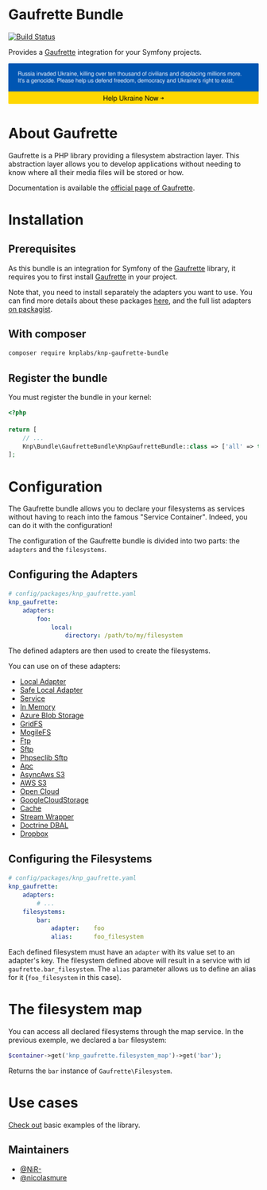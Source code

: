 Gaufrette Bundle
================

[![Build Status](https://github.com/KnpLabs/KnpGaufretteBundle/actions/workflows/ci.yml/badge.svg?branch=master)](https://github.com/KnpLabs/KnpGaufretteBundle/actions/workflows/ci.yml)

Provides a [Gaufrette][gaufrette-homepage] integration for your Symfony projects.

[![SWUbanner](https://raw.githubusercontent.com/vshymanskyy/StandWithUkraine/main/banner2-direct.svg)](https://github.com/vshymanskyy/StandWithUkraine/blob/main/docs/README.md)

About Gaufrette
===============

Gaufrette is a PHP library providing a filesystem abstraction layer.
This abstraction layer allows you to develop applications without needing to know where all their media files will be stored or how.

Documentation is available the [official page of Gaufrette][gaufrette-homepage].

Installation
============

## Prerequisites

As this bundle is an integration for Symfony of the [Gaufrette][gaufrette-homepage] library, it requires you to first install [Gaufrette][gaufrette-homepage] in your project.

Note that, you need to install separately the adapters you want to use. You can find more details about these packages [here](https://github.com/KnpLabs/Gaufrette#metapackages-for-adapters),
and the full list adapters [on packagist](https://packagist.org/packages/gaufrette/).

## With composer

```bash
composer require knplabs/knp-gaufrette-bundle
```

## Register the bundle

You must register the bundle in your kernel:

``` php
<?php

return [
    // ...
    Knp\Bundle\GaufretteBundle\KnpGaufretteBundle::class => ['all' => true],
];
```

Configuration
=============

The Gaufrette bundle allows you to declare your filesystems as services without having to reach into the famous "Service Container".
Indeed, you can do it with the configuration!

The configuration of the Gaufrette bundle is divided into two parts: the `adapters` and the `filesystems`.

## Configuring the Adapters

``` yaml
# config/packages/knp_gaufrette.yaml
knp_gaufrette:
    adapters:
        foo:
            local:
                directory: /path/to/my/filesystem
```

The defined adapters are then used to create the filesystems.

You can use on of these adapters:
* [Local Adapter](Resources/docs/adapters/local.md)
* [Safe Local Adapter](Resources/docs/adapters/safe_local.md)
* [Service](Resources/docs/adapters/service.md)
* [In Memory](Resources/docs/adapters/memory.md)
* [Azure Blob Storage](Resources/docs/adapters/azure.md)
* [GridFS](Resources/docs/adapters/gridfs.md)
* [MogileFS](Resources/docs/adapters/mogilefs.md)
* [Ftp](Resources/docs/adapters/ftp.md)
* [Sftp](Resources/docs/adapters/sftp.md)
* [Phpseclib Sftp](Resources/docs/adapters/phpseclib_sftp.md)
* [Apc](Resources/docs/adapters/apc.md)
* [AsyncAws S3](Resources/docs/adapters/async-aws-s3.md)
* [AWS S3](Resources/docs/adapters/awss3.md)
* [Open Cloud](Resources/docs/adapters/opencloud.md)
* [GoogleCloudStorage](Resources/docs/adapters/googlecloud.md)
* [Cache](Resources/docs/adapters/cache.md)
* [Stream Wrapper](Resources/docs/stream.md)
* [Doctrine DBAL](Resources/docs/adapters/doctrine_dbal.md)
* [Dropbox](Resources/docs/adapters/dropbox.md)

## Configuring the Filesystems

``` yaml
# config/packages/knp_gaufrette.yaml
knp_gaufrette:
    adapters:
        # ...
    filesystems:
        bar:
            adapter:    foo
            alias:      foo_filesystem
```

Each defined filesystem must have an `adapter` with its value set to an adapter's key.
The filesystem defined above will result in a service with id `gaufrette.bar_filesystem`.
The `alias` parameter allows us to define an alias for it (`foo_filesystem` in this case).

The filesystem map
==================

You can access all declared filesystems through the map service.
In the previous exemple, we declared a `bar` filesystem:

``` php
$container->get('knp_gaufrette.filesystem_map')->get('bar');
```

Returns the `bar` instance of `Gaufrette\Filesystem`.

Use cases
==================

[Check out](https://github.com/KnpLabs/KnpGaufretteBundle/blob/master/Resources/docs/use-case-examples.md) basic examples of the library.

[gaufrette-homepage]: https://github.com/KnpLabs/Gaufrette

## Maintainers

- [@NiR-](https://github.com/NiR-)
- [@nicolasmure](https://github.com/nicolasmure)
